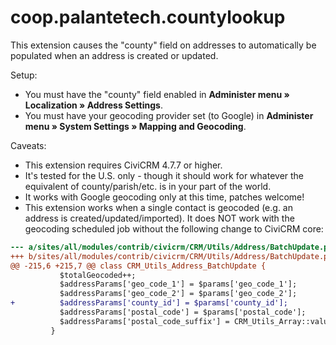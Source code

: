# coop.palantetech.countylookup

This extension causes the "county" field on addresses to automatically be populated when an address is created or updated.

Setup:
* You must have the "county" field enabled in **Administer menu » Localization
  » Address Settings**.
* You must have your geocoding provider set (to Google) in **Administer menu »
  System Settings » Mapping and Geocoding**.

Caveats:
* This extension requires CiviCRM 4.7.7 or higher.
* It's tested for the U.S. only - though it should work for whatever the
  equivalent of county/parish/etc. is in your part of the world.
* It works with Google geocoding only at this time, patches welcome!
* This extension works when a single contact is geocoded (e.g. an address is created/updated/imported).  It does NOT work with the geocoding scheduled job without the following change to CiviCRM core:

```diff
--- a/sites/all/modules/contrib/civicrm/CRM/Utils/Address/BatchUpdate.php
+++ b/sites/all/modules/contrib/civicrm/CRM/Utils/Address/BatchUpdate.php
@@ -215,6 +215,7 @@ class CRM_Utils_Address_BatchUpdate {
           $totalGeocoded++;
           $addressParams['geo_code_1'] = $params['geo_code_1'];
           $addressParams['geo_code_2'] = $params['geo_code_2'];
+          $addressParams['county_id'] = $params['county_id'];
           $addressParams['postal_code'] = $params['postal_code'];
           $addressParams['postal_code_suffix'] = CRM_Utils_Array::value('postal_code_suffix', $params);
         }
```

